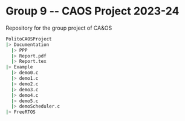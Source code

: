 # Group 9 -- CAOS Project 2023-24
Repository for the group project of CA&amp;OS

```bash
PolitoCAOSProject
|> Documentation
  |> PPP
  |> Report.pdf
  |> Report.tex
|> Example
  |> demo0.c
  |> demo1.c
  |> demo2.c
  |> demo3.c
  |> demo4.c
  |> demo5.c
  |> demoScheduler.c
|> FreeRTOS
